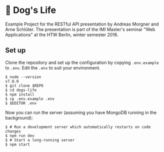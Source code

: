 # 🐶 Dog's Life

Example Project for the RESTful API presentation by Andreas Morgner and Arne Schlüter.
The presentation is part of the IMI Master's seminar "Web Applications" at the HTW Berlin, winter semester 2016.

## Set up

Clone the repository and set up the configuration by copying `.env.example` to `.env`. Edit the `.env` to suit your environment.

```
$ node --version
v7.0.0
$ git clone $REPO
$ cd dogs-life
$ npm install
$ cp .env.example .env
$ $EDITOR .env
```

Now you can run the server (assuming you have MongoDB running in the background):

```
$ # Run a development server which automatically restarts on code changes
$ npm run dev
$ # Start a long-running server
$ npm start
```